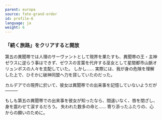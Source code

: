 ```yaml
---
parent: europa
source: fate-grand-order
id: profile-6
language: ja
weight: 6
---
```


### 「続く旅路」をクリアすると開放

第五の異聞帯では人理のサーヴァントとして現界を果たすも、異聞帯の王・主神ゼウスに逆らう事はできず、ゼウスの言葉を代弁する巫女として星間都市山脈オリュンポスの人々を支配していた。
しかし……
実際には、我が身の危険を理解した上で、ひそかに破神同盟へ力を貸していたのだった。

カルデアでの現界に於いて、彼女は異聞帯での出来事を記憶していないようだが―――

もしも第五の異聞帯での出来事を彼女が知ったなら、間違いなく、唇を閉ざし、身を震わせて涙するだろう。
失われた数多の命と……
寄り添ったふたりの、心からの願いのために。
